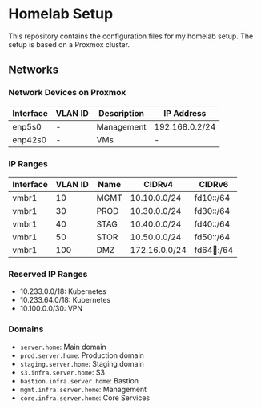 # Homelab Setup

This repository contains the configuration files for my homelab setup. The setup is based on a Proxmox cluster.

## Networks

### Network Devices on Proxmox

| Interface | VLAN ID | Description | IP Address     |
|-----------|---------|-------------|----------------|
| enp5s0    | -       | Management  | 192.168.0.2/24 |
| enp42s0   | -       | VMs         | -              |

### IP Ranges

| Interface | VLAN ID | Name    | CIDRv4         | CIDRv6         |
|-----------|---------|---------|----------------|----------------|
| vmbr1     | 10      | MGMT    | 10.10.0.0/24   | fd10::/64      |
| vmbr1     | 30      | PROD    | 10.30.0.0/24   | fd30::/64      |
| vmbr1     | 40      | STAG    | 10.40.0.0/24   | fd40::/64      |
| vmbr1     | 50      | STOR    | 10.50.0.0/24   | fd50::/64      |
| vmbr1     | 100     | DMZ     | 172.16.0.0/24  | fd64:100::/64  |

### Reserved IP Ranges

- 10.233.0.0/18: Kubernetes
- 10.233.64.0/18: Kubernetes
- 10.100.0.0/30: VPN

### Domains

- `server.home`: Main domain
- `prod.server.home`: Production domain
- `staging.server.home`: Staging domain
- `s3.infra.server.home`: S3
- `bastion.infra.server.home`: Bastion
- `mgmt.infra.server.home`: Management
- `core.infra.server.home`: Core Services
